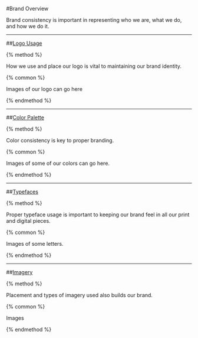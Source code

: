 #Brand Overview

Brand consistency is important in representing who we are, what we do, and how we do it.

-----

##[Logo Usage](/brand/logo-guidelines.md)

{% method %}

How we use and place our logo is vital to maintaining our brand identity.

{% common %}

Images of our logo can go here

{% endmethod %}

-----

##[Color Palette](/brand/color-palette.md)

{% method %}

Color consistency is key to proper branding.

{% common %}

Images of some of our colors can go here.

{% endmethod %}

-----

##[Typefaces](/brand/typefaces.md)

{% method %}

Proper typeface usage is important to keeping our brand feel in all our print and digital pieces.

{% common %}

Images of some letters.

{% endmethod %}

-----

##[Imagery](/brand/imagery.md)

{% method %}

Placement and types of imagery used also builds our brand.

{% common %}

Images

{% endmethod %}